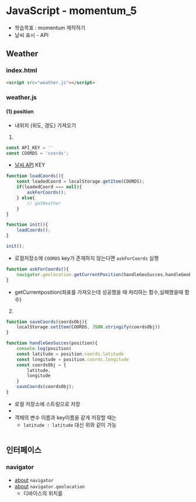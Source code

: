 # JavaScript - momentum_5

- 학습목표 : momentum 제작하기
- 날씨 표시 - API 



##  Weather



### index.html

```html
<script src="weather.js"></script>
```



### weather.js

#### (1) position 

- 내위치 (위도, 경도) 가져오기

1. 

``` js
const API_KEY = ''
const COORDS = 'coords';
```

- [날씨 API](https://home.openweathermap.org) KEY 



```js
function loadCoords(){
    const loadedCoord = localStorage.getItem(COORDS);
    if(loadedCoord === null){
        askForCoords();
    } else{
        // getWeather 
    }
}

function init(){
    loadCoords();
}

init();
```

- 로컬저장소에 `COORDS` key가 존재하지 않는다면 `askForCoords` 실행 





``` js
function askForCoords(){
    navigator.geolocation.getCurrentPosition(handleGeoSucces,handleGeoError);
}
```

- getCurrentposition(좌표를 가져오는데 성공했을 때 처리하는 함수,실패했을때 함수)



2. 

``` js
function saveCoords(coordsObj){
    localStorage.setItem(COORDS, JSON.stringify(coordsObj))
}

function handleGeoSucces(position){
    console.log(position)
    const latitude = position.coords.latitude
    const longitude = position.coords.longitude
    const coordsObj = {
        latitude, 
        longitude
    }
    saveCoords(coordsObj);
}
```

- 로컬 저장소에 스트링으로 저장
- 
- 객체의 변수 이름과 key이름을 같게 저장할 때는
  - `latitude : latitude`  대신 위와 같이 가능 



```js

```















##   인터페이스 

###  navigator 

- [about](https://developer.mozilla.org/ko/docs/Web/API/Navigator) `navigator` 
- [about](https://developer.mozilla.org/ko/docs/Web/API/Navigator/geolocation) `navigator.geolocation` 
  - 디바이스의 위치를 